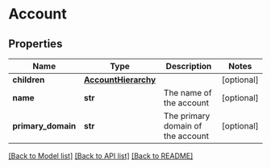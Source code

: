 # Account

## Properties
Name | Type | Description | Notes
------------ | ------------- | ------------- | -------------
**children** | [**AccountHierarchy**](AccountHierarchy.md) |  | [optional] 
**name** | **str** | The name of the account | [optional] 
**primary_domain** | **str** | The primary domain of the account | [optional] 

[[Back to Model list]](../README.md#documentation-for-models) [[Back to API list]](../README.md#documentation-for-api-endpoints) [[Back to README]](../README.md)



